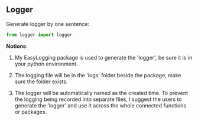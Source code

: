 ## Logger

Generate logger by one sentence:

```python
from logger import logger
```

**Notions**:

1. My EasyLogging package is used to generate the 'logger',
   be sure it is in your python environment.

2. The logging file will be in the 'logs' folder beside the package,
   make sure the folder exists.

3. The logger will be automatically named as the created time.
   To prevent the logging being recorded into separate files,
   I suggest the users to generate the 'logger' and use it across the whole connected functions or packages.
